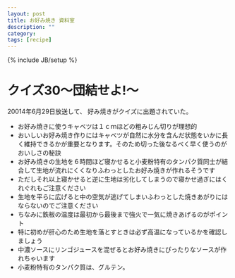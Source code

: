 ```yaml
---
layout: post
title: お好み焼き 資料室
description: ""
category: 
tags: [recipe]
---
```

{% include JB/setup %}

# クイズ30〜団結せよ!〜

20014年6月29日放送して、
好み焼きがクイズに出題されていた。

* お好み焼きに使うキャベツは１ｃｍほどの粗みじん切りが理想的
* おいしいお好み焼き作りにはキャベツが自然に水分を含んだ状態をいかに長く維持できるかが重要となります。そのため切った後なるべく早く使うのがおいしさの秘訣
* お好み焼きの生地を６時間ほど寝かせると小麦粉特有のタンパク質同士が結合して生地が流れにくくなりふわっとしたお好み焼きが作れるそうです
* ただしそれ以上寝かせると逆に生地は劣化してしまうので寝かせ過ぎにはくれぐれもご注意ください
* 生地を平らに広げると中の空気が逃げてしまいふわっとした焼きあがりにはならないのでご注意ください
* ちなみに鉄板の温度は最初から最後まで強火で一気に焼きあげるのがポイント
* 特に初めが肝心のため生地を落とすときは必ず高温になっているかを確認しましょう
* 中濃ソースにリンゴジュースを混ぜるとお好み焼きにぴったりなソースが作れちゃいます
* 小麦粉特有のタンパク質は、グルテン。
